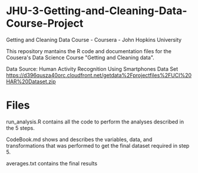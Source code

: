 # JHU-3-Getting-and-Cleaning-Data-Course-Project
Getting and Cleaning Data Course - Coursera - John Hopkins University

This repository mantains the R code and documentation files for the Cousera's Data Science Course "Getting and Cleaning data".

Data Source: Human Activity Recognition Using Smartphones Data Set 
https://d396qusza40orc.cloudfront.net/getdata%2Fprojectfiles%2FUCI%20HAR%20Dataset.zip

# Files
run_analysis.R contains all the code to perform the analyses described in the 5 steps.

CodeBook.md shows and describes the variables, data, and transformations that was performed to get the final dataset required in step 5.

averages.txt contains the final results
